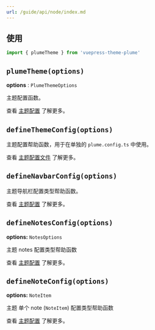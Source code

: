 ```yaml
---
url: /guide/api/node/index.md
---
```

## 使用

```ts
import { plumeTheme } from 'vuepress-theme-plume'
```

## `plumeTheme(options)`

**options** : `PlumeThemeOptions`

主题配置函数。

查看 [主题配置](../config/theme.md) 了解更多。

## `defineThemeConfig(options)`

主题配置帮助函数，用于在单独的 `plume.config.ts` 中使用。

查看 [主题配置文件](../config/intro.md#主题配置文件) 了解更多。

## `defineNavbarConfig(options)`

主题导航栏配置类型帮助函数。

查看 [主题配置](../config/navbar.md) 了解更多。

## `defineNotesConfig(options)`

**options:** `NotesOptions`

主题 notes 配置类型帮助函数

查看 [主题配置](../config/notes.md) 了解更多。

## `defineNoteConfig(options)`

**options:** `NoteItem`

主题 单个 note (`NoteItem`) 配置类型帮助函数

查看 [主题配置](../config/notes.md) 了解更多。
